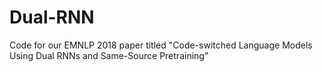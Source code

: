 # Dual-RNN
Code for our EMNLP 2018 paper titled "Code-switched Language Models Using Dual RNNs and Same-Source Pretraining"
